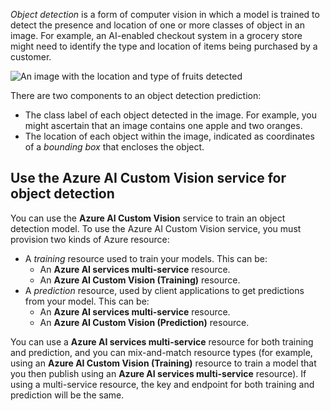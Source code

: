 *Object detection* is a form of computer vision in which a model is trained to detect the presence and location of one or more classes of object in an image. For example, an AI-enabled checkout system in a grocery store might need to identify the type and location of items being purchased by a customer.

![An image with the location and type of fruits detected](../media/object-detection.png)

There are two components to an object detection prediction:

- The class label of each object detected in the image. For example, you might ascertain that an image contains one apple and two oranges.
- The location of each object within the image, indicated as coordinates of a *bounding box* that encloses the object.

## Use the Azure AI Custom Vision service for object detection

You can use the **Azure AI Custom Vision** service to train an object detection model. To use the Azure AI Custom Vision service, you must provision two kinds of Azure resource:

- A *training* resource used to train your models. This can be:
    - An **Azure AI services multi-service** resource.
    - An **Azure AI Custom Vision (Training)** resource.
- A *prediction* resource, used by client applications to get predictions from your model. This can be:
    - An **Azure AI services multi-service** resource.
    - An **Azure AI Custom Vision (Prediction)** resource.

You can use a **Azure AI services multi-service** resource for both training and prediction, and you can mix-and-match resource types (for example, using an **Azure AI Custom Vision (Training)** resource to train a model that you then publish using an **Azure AI services multi-service** resource). If using a multi-service resource, the key and endpoint for both training and prediction will be the same.
